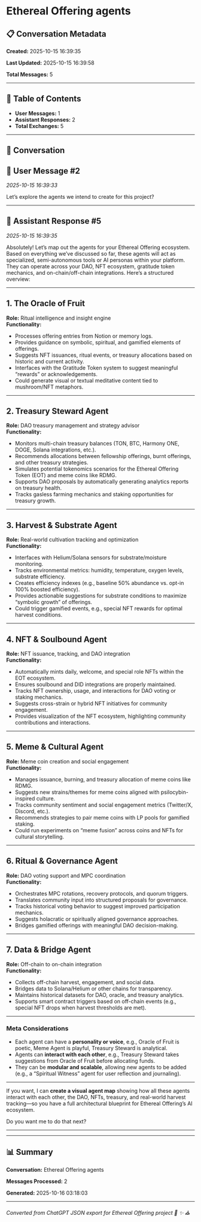 # Ethereal Offering agents

## 📋 Conversation Metadata

**Created:** 2025-10-15 16:39:35

**Last Updated:** 2025-10-15 16:39:58

**Total Messages:** 5

---

## 📑 Table of Contents

- **User Messages:** 1
- **Assistant Responses:** 2
- **Total Exchanges:** 5

---

## 💬 Conversation

## 👤 User Message #2

*2025-10-15 16:39:33*

Let’s explore the agents we intend to create for this project?

---

## 🤖 Assistant Response #5

*2025-10-15 16:39:35*

Absolutely! Let’s map out the agents for your Ethereal Offering ecosystem. Based on everything we’ve discussed so far, these agents will act as specialized, semi-autonomous tools or AI personas within your platform. They can operate across your DAO, NFT ecosystem, gratitude token mechanics, and on-chain/off-chain integrations. Here’s a structured overview:

---

## **1. The Oracle of Fruit**
**Role:** Ritual intelligence and insight engine  
**Functionality:**
- Processes offering entries from Notion or memory logs.
- Provides guidance on symbolic, spiritual, and gamified elements of offerings.
- Suggests NFT issuances, ritual events, or treasury allocations based on historic and current activity.
- Interfaces with the Gratitude Token system to suggest meaningful “rewards” or acknowledgements.
- Could generate visual or textual meditative content tied to mushroom/NFT metaphors.

---

## **2. Treasury Steward Agent**
**Role:** DAO treasury management and strategy advisor  
**Functionality:**
- Monitors multi-chain treasury balances (TON, BTC, Harmony ONE, DOGE, Solana integrations, etc.).
- Recommends allocations between fellowship offerings, burnt offerings, and other treasury strategies.
- Simulates potential tokenomics scenarios for the Ethereal Offering Token (EOT) and meme coins like RDMG.
- Supports DAO proposals by automatically generating analytics reports on treasury health.
- Tracks gasless farming mechanics and staking opportunities for treasury growth.

---

## **3. Harvest & Substrate Agent**
**Role:** Real-world cultivation tracking and optimization  
**Functionality:**
- Interfaces with Helium/Solana sensors for substrate/moisture monitoring.
- Tracks environmental metrics: humidity, temperature, oxygen levels, substrate efficiency.
- Creates efficiency indexes (e.g., baseline 50% abundance vs. opt-in 100% boosted efficiency).
- Provides actionable suggestions for substrate conditions to maximize “symbolic growth” of offerings.
- Could trigger gamified events, e.g., special NFT rewards for optimal harvest conditions.

---

## **4. NFT & Soulbound Agent**
**Role:** NFT issuance, tracking, and DAO integration  
**Functionality:**
- Automatically mints daily, welcome, and special role NFTs within the EOT ecosystem.
- Ensures soulbound and DID integrations are properly maintained.
- Tracks NFT ownership, usage, and interactions for DAO voting or staking mechanics.
- Suggests cross-strain or hybrid NFT initiatives for community engagement.
- Provides visualization of the NFT ecosystem, highlighting community contributions and interactions.

---

## **5. Meme & Cultural Agent**
**Role:** Meme coin creation and social engagement  
**Functionality:**
- Manages issuance, burning, and treasury allocation of meme coins like RDMG.
- Suggests new strains/themes for meme coins aligned with psilocybin-inspired culture.
- Tracks community sentiment and social engagement metrics (Twitter/X, Discord, etc.).
- Recommends strategies to pair meme coins with LP pools for gamified staking.
- Could run experiments on “meme fusion” across coins and NFTs for cultural storytelling.

---

## **6. Ritual & Governance Agent**
**Role:** DAO voting support and MPC coordination  
**Functionality:**
- Orchestrates MPC rotations, recovery protocols, and quorum triggers.
- Translates community input into structured proposals for governance.
- Tracks historical voting behavior to suggest improved participation mechanics.
- Suggests holacratic or spiritually aligned governance approaches.
- Bridges gamified offerings with meaningful DAO decision-making.

---

## **7. Data & Bridge Agent**
**Role:** Off-chain to on-chain integration  
**Functionality:**
- Collects off-chain harvest, engagement, and social data.
- Bridges data to Solana/Helium or other chains for transparency.
- Maintains historical datasets for DAO, oracle, and treasury analytics.
- Supports smart contract triggers based on off-chain events (e.g., special NFT drops when harvest thresholds are met).

---

### **Meta Considerations**
- Each agent can have a **personality or voice**, e.g., Oracle of Fruit is poetic, Meme Agent is playful, Treasury Steward is analytical.
- Agents can **interact with each other**, e.g., Treasury Steward takes suggestions from Oracle of Fruit before allocating funds.
- They can be **modular and scalable**, allowing new agents to be added (e.g., a “Spiritual Witness” agent for user reflection and journaling).

---

If you want, I can **create a visual agent map** showing how all these agents interact with each other, the DAO, NFTs, treasury, and real-world harvest tracking—so you have a full architectural blueprint for Ethereal Offering’s AI ecosystem.  

Do you want me to do that next?

---


---

## 📊 Summary

**Conversation:** Ethereal Offering agents

**Messages Processed:** 2

**Generated:** 2025-10-16 03:18:03

---

*Converted from ChatGPT JSON export for Ethereal Offering project*
*🍄 ✨ ⛪*
